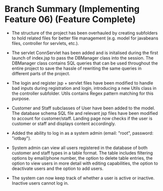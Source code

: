 # Branch Summary (Implementing Feature 06) (Feature Complete)
* The structure of the project has been overhauled by creating subfolders to hold related files for better file management (e.g. model for javabeans files, controller for servlets, etc.).

* The servlet ConnServlet has been added and is initalised during the first launch of index.jsp to pass the DBManager class into the session. 
The DBManager class contains SQL queries that can be used throughout the entire project to save the hassle of rewriting the same queries in different parts of the project.

* The login and register jsp + servlet files have been modified to handle bad inputs during registration and login, introducing a new Utils class in the controller subfolder. Utils contains Regex pattern matching for this purpose.

* Customer and Staff subclasses of User have been added to the model. The database schema SQL file and relevant jsp files have been modified to account for customer/staff. Landing page now checks if the user is customer or staff and displays content accordingly. 

* Added the ability to log in as a system admin (email: "root", password: "iotbay").

* System admin can view all users registered in the database of both customer and staff types in a table format. The table includes filtering options by email/phone number, the option to delete table entries, the option to view users in more detail with editing capabilities, the option to deactivate users and the option to add users.

* The system can now keep track of whether a user is active or inactive. Inactive users cannot log in.
